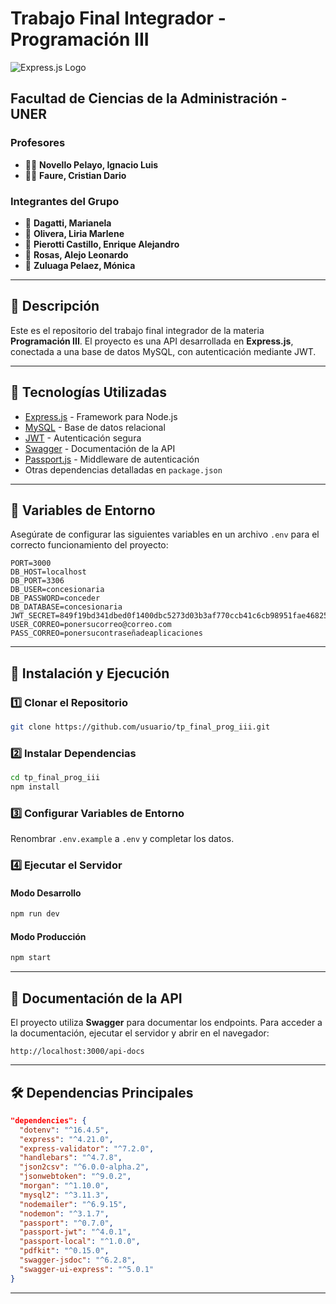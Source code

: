 # Trabajo Final Integrador - Programación III

![Express.js Logo](https://upload.wikimedia.org/wikipedia/commons/6/64/Expressjs.png)

## Facultad de Ciencias de la Administración - UNER

### Profesores
- 🧑‍🏫 **Novello Pelayo, Ignacio Luis**
- 🧑‍🏫 **Faure, Cristian Dario**

### Integrantes del Grupo
- 👤 **Dagatti, Marianela**
- 👤 **Olivera, Liria Marlene**
- 👤 **Pierotti Castillo, Enrique Alejandro**
- 👤 **Rosas, Alejo Leonardo**
- 👤 **Zuluaga Pelaez, Mónica**

---

## 📌 Descripción
Este es el repositorio del trabajo final integrador de la materia **Programación III**.
El proyecto es una API desarrollada en **Express.js**, conectada a una base de datos MySQL, con autenticación mediante JWT.

---

## 🚀 Tecnologías Utilizadas

- [Express.js](https://expressjs.com/) - Framework para Node.js
- [MySQL](https://www.mysql.com/) - Base de datos relacional
- [JWT](https://jwt.io/) - Autenticación segura
- [Swagger](https://swagger.io/) - Documentación de la API
- [Passport.js](http://www.passportjs.org/) - Middleware de autenticación
- Otras dependencias detalladas en `package.json`

---

## 🔧 Variables de Entorno

Asegúrate de configurar las siguientes variables en un archivo `.env` para el correcto funcionamiento del proyecto:

```env
PORT=3000
DB_HOST=localhost
DB_PORT=3306
DB_USER=concesionaria
DB_PASSWORD=conceder
DB_DATABASE=concesionaria
JWT_SECRET=849f19bd341dbed0f1400dbc5273d03b3af770ccb41c6cb98951fae468257402
USER_CORREO=ponersucorreo@correo.com
PASS_CORREO=ponersucontraseñadeaplicaciones
```

---

## 📜 Instalación y Ejecución

### 1️⃣ Clonar el Repositorio
```sh
git clone https://github.com/usuario/tp_final_prog_iii.git
```

### 2️⃣ Instalar Dependencias
```sh
cd tp_final_prog_iii
npm install
```

### 3️⃣ Configurar Variables de Entorno
Renombrar `.env.example` a `.env` y completar los datos.

### 4️⃣ Ejecutar el Servidor
#### Modo Desarrollo
```sh
npm run dev
```
#### Modo Producción
```sh
npm start
```

---

## 📄 Documentación de la API

El proyecto utiliza **Swagger** para documentar los endpoints. Para acceder a la documentación, ejecutar el servidor y abrir en el navegador:

```
http://localhost:3000/api-docs
```

---

## 🛠 Dependencias Principales

```json
"dependencies": {
  "dotenv": "^16.4.5",
  "express": "^4.21.0",
  "express-validator": "^7.2.0",
  "handlebars": "^4.7.8",
  "json2csv": "^6.0.0-alpha.2",
  "jsonwebtoken": "^9.0.2",
  "morgan": "^1.10.0",
  "mysql2": "^3.11.3",
  "nodemailer": "^6.9.15",
  "nodemon": "^3.1.7",
  "passport": "^0.7.0",
  "passport-jwt": "^4.0.1",
  "passport-local": "^1.0.0",
  "pdfkit": "^0.15.0",
  "swagger-jsdoc": "^6.2.8",
  "swagger-ui-express": "^5.0.1"
}
```

---
